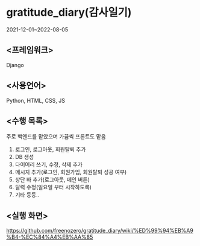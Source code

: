 # gratitude_diary(감사일기)
2021-12-01~2022-08-05

## <프레임워크>
Django
## <사용언어>
Python, HTML, CSS, JS
## <수행 목록>
주로 백엔드를 맡았으며 가끔씩 프론트도 맡음

1. 로그인, 로그아웃, 회원탈퇴 추가
2. DB 생성
3. 다이어리 쓰기, 수정, 삭제 추가
4. 메시지 추가(로그인, 회원가입, 회원탈퇴 성공 여부)
5. 상단 바 추가(로그아웃, 메인 버튼)
6. 달력 수정(일요일 부터 시작하도록)
7. 기타 등등..
## <실행 화면>
https://github.com/freenozero/gratitude_diary/wiki/%ED%99%94%EB%A9%B4-%EC%84%A4%EB%AA%85
